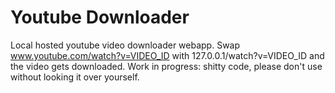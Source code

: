 # Youtube Downloader

Local hosted youtube video downloader webapp. Swap www.youtube.com/watch?v=VIDEO_ID with 127.0.0.1/watch?v=VIDEO_ID and the video gets downloaded. Work in progress: shitty code, please don't use without looking it over yourself.